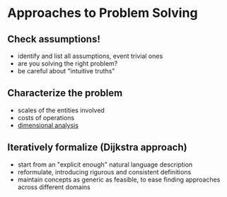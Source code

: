 # Approaches to Problem Solving

## Check assumptions!
- identify and list all assumptions, event trivial ones
- are you solving the right problem?
- be careful about "intuitive truths"

## Characterize the problem 
- scales of the entities involved
- costs of operations
- [dimensional analysis](https://en.wikipedia.org/wiki/Dimensional_analysis)

## Iteratively formalize (Dijkstra approach)
- start from an "explicit enough" natural language description
- reformulate, introducing rigurous and consistent definitions
- maintain concepts as generic as feasible, to ease finding approaches across different domains
